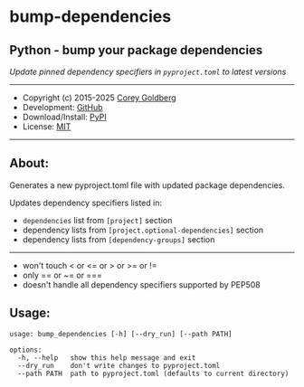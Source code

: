 # bump-dependencies

## Python - bump your package dependencies

*Update pinned dependency specifiers in `pyproject.toml` to latest versions*

---

- Copyright (c) 2015-2025 [Corey Goldberg][github-home]
- Development: [GitHub][github-repo]
- Download/Install: [PyPI][pypi-bump-dependencies]
- License: [MIT][mit-license]

----

## About:

Generates a new pyproject.toml file with updated package dependencies.

Updates dependency specifiers listed in:

- `dependencies` list from `[project]` section
- dependency lists from `[project.optional-dependencies]` section
- dependency lists from `[dependency-groups]` section

----

- won't touch < or <= or > or >= or !=
- only == or ~= or ===
- doesn't handle all dependency specifiers supported by PEP508

## Usage:

```
usage: bump_dependencies [-h] [--dry_run] [--path PATH]

options:
  -h, --help   show this help message and exit
  --dry_run    don't write changes to pyproject.toml
  --path PATH  path to pyproject.toml (defaults to current directory)
```

[github-home]: https://github.com/cgoldberg
[github-repo]: https://github.com/cgoldberg/bump-dependencies
[pypi-bump-dependencies]: https://pypi.org/project/bump-dependencies
[mit-license]: https://raw.githubusercontent.com/cgoldberg/bump-dependencies/refs/heads/master/LICENSE
[pep-508]: https://peps.python.org/pep-0508
[pep-735]: https://peps.python.org/pep-0735
[pypa-dependency-specifiers]: https://packaging.python.org/en/latest/specifications/dependency-specifiers
[pypa-pyproject-dependencies]: https://packaging.python.org/en/latest/specifications/pyproject-toml/#dependencies-optional-dependencies
[pypa-dependency-groups]: https://packaging.python.org/en/latest/specifications/dependency-groups
